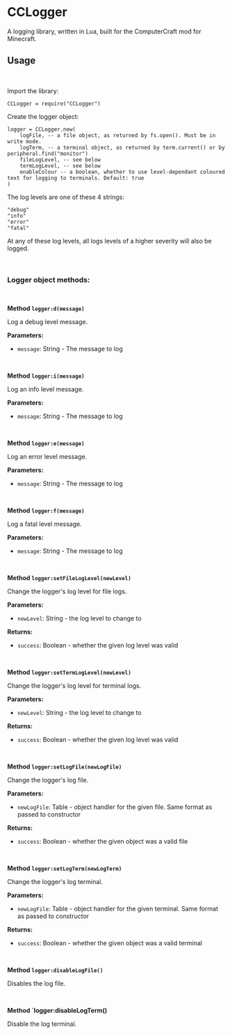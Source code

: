 # CCLogger
A logging library, written in Lua, built for the ComputerCraft mod for Minecraft.

## Usage

<br/>

Import the library:

    CCLogger = require("CCLogger")

Create the logger object:

    logger = CCLogger.new(
        logFile, -- a file object, as returned by fs.open(). Must be in write mode.
        logTerm, -- a terminal object, as returned by term.current() or by peripheral.find("monitor")
        fileLogLevel, -- see below
        termLogLevel, -- see below
        enableColour -- a boolean, whether to use level-dependant coloured text for logging to terminals. Default: true
    )

The log levels are one of these 4 strings:

    "debug"
    "info"
    "error"
    "fatal"

At any of these log levels, all logs levels of a higher severity will also be logged.

<br/>

### Logger object methods:

<br/>

**Method `logger:d(message)`**

Log a debug level message.

**Parameters:**

- `message`: String - The message to log

<br/>

**Method `logger:i(message)`**

Log an info level message.

**Parameters:**

- `message`: String - The message to log

<br/>

**Method `logger:e(message)`**

Log an error level message.

**Parameters:**

- `message`: String - The message to log

<br/>

**Method `logger:f(message)`**

Log a fatal level message.

**Parameters:**

- `message`: String - The message to log

<br/>

**Method `logger:setFileLogLevel(newLevel)`**

Change the logger's log level for file logs.

**Parameters:**

- `newLevel`: String - the log level to change to

**Returns:**

- `success`: Boolean - whether the given log level was valid

<br/>

**Method `logger:setTermLogLevel(newLevel)`**

Change the logger's log level for terminal logs.

**Parameters:**

- `newLevel`: String - the log level to change to

**Returns:**

- `success`: Boolean - whether the given log level was valid

<br/>

**Method `logger:setLogFile(newLogFile)`**

Change the logger's log file.

**Parameters:**

- `newLogFile`: Table - object handler for the given file. Same format as passed to constructor

**Returns:**

- `success`: Boolean - whether the given object was a valid file

<br/>

**Method `logger:setLogTerm(newLogTerm)`**

Change the logger's log terminal.

**Parameters:**

- `newLogFile`: Table - object handler for the given terminal. Same format as passed to constructor

**Returns:**

- `success`: Boolean - whether the given object was a valid terminal

<br/>

**Method `logger:disableLogFile()`**

Disables the log file.

<br/>

**Method `logger:disableLogTerm()**

Disable the log terminal.